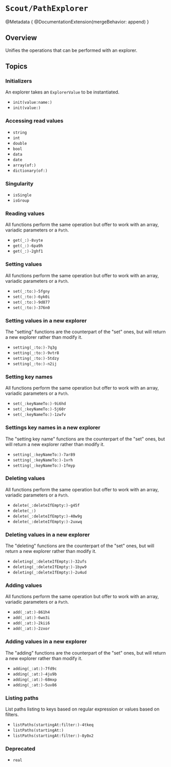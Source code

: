 # ``Scout/PathExplorer``

@Metadata {
    @DocumentationExtension(mergeBehavior: append)
}

## Overview

Unifies the operations that can be performed with an explorer.

## Topics

### Initializers

An explorer takes an ``ExplorerValue`` to be instantiated.

- ``init(value:name:)``
- ``init(value:)``

### Accessing read values

- ``string``
- ``int``
- ``double``
- ``bool``
- ``data``
- ``date``
- ``array(of:)``
- ``dictionary(of:)``

### Singularity

- ``isSingle``
- ``isGroup``

### Reading values

All functions perform the same operation but offer to work with an array, variadic parameters or a ``Path``.

- ``get(_:)-8vyte``
- ``get(_:)-6pa9h``
- ``get(_:)-2ghf1``

### Setting values

All functions perform the same operation but offer to work with an array, variadic parameters or a ``Path``.

- ``set(_:to:)-5fgny``
- ``set(_:to:)-6yk0i``
- ``set(_:to:)-9d877``
- ``set(_:to:)-376n0``

### Setting values in a new explorer

The "setting" functions are the counterpart of the "set" ones, but will return a new explorer rather than modify it.

- ``setting(_:to:)-7q3g``
- ``setting(_:to:)-9vtr8``
- ``setting(_:to:)-5tdzy``
- ``setting(_:to:)-n2ij``

### Setting key names

All functions perform the same operation but offer to work with an array, variadic parameters or a ``Path``.

- ``set(_:keyNameTo:)-9i6hd``
- ``set(_:keyNameTo:)-5j60r``
- ``set(_:keyNameTo:)-1zwfv``

### Settings key names in a new explorer

The "setting key name" functions are the counterpart of the "set" ones, but will return a new explorer rather than modify it.

- ``setting(_:keyNameTo:)-7ar89``
- ``setting(_:keyNameTo:)-1vrh``
- ``setting(_:keyNameTo:)-1fmyp``

### Deleting values

All functions perform the same operation but offer to work with an array, variadic parameters or a ``Path``.

- ``delete(_:deleteIfEmpty:)-g45f``
- ``delete(_:)``
- ``delete(_:deleteIfEmpty:)-40w9g``
- ``delete(_:deleteIfEmpty:)-2uxwq``

### Deleting values in a new explorer

The "deleting" functions are the counterpart of the "set" ones, but will return a new explorer rather than modify it.

- ``deleting(_:deleteIfEmpty:)-32ufs``
- ``deleting(_:deleteIfEmpty:)-1byw9``
- ``deleting(_:deleteIfEmpty:)-2u4ud``

### Adding values

All functions perform the same operation but offer to work with an array, variadic parameters or a ``Path``.

- ``add(_:at:)-861h4``
- ``add(_:at:)-6wo3i``
- ``add(_:at:)-2kii6``
- ``add(_:at:)-2zxor``

### Adding values in a new explorer

The "adding" functions are the counterpart of the "set" ones, but will return a new explorer rather than modify it.

- ``adding(_:at:)-7fd9c``
- ``adding(_:at:)-4ju9b``
- ``adding(_:at:)-68mxp``
- ``adding(_:at:)-5uv86``

### Listing paths

List paths listing to keys based on regular expression or values based on filters.

- ``listPaths(startingAt:filter:)-4tkeq``
- ``listPaths(startingAt:)``
- ``listPaths(startingAt:filter:)-8y0x2``


### Deprecated

- ``real``
